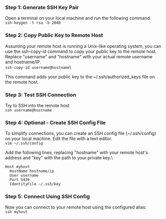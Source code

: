 
### Step 1: Generate SSH Key Pair
Open a terminal on your local machine and run the following command:\
`ssh-keygen -t rsa -b 2048`

### Step 2: Copy Public Key to Remote Host
Assuming your remote host is running a Unix-like operating system, you can use the ssh-copy-id command to copy your public key to the remote host. Replace "username" and "hostname" with your actual remote username and hostname/IP.\
`ssh-copy-id username@hostname`\

This command adds your public key to the ~/.ssh/authorized_keys file on the remote host.

### Step 3: Test SSH Connection
Try to SSH into the remote host\
`ssh username@hostname`

### Step 4: Optional - Create SSH Config File
To simplify connections, you can create an SSH config file (~/.ssh/config) on your local machine. Edit the file with a text editor.\
`vim ~/.ssh/config`

Add the following lines, replacing "hostname" with your remote host's address and "key" with the path to your private key.\

```
Host myhost
  HostName hostname/ip
  User username
  Port 5439
  IdentityFile ~/.ssh/key

```
### Step 5: Connect Using SSH Config
Now you can connect to your remote host using the configured alias:\
`ssh myhost`